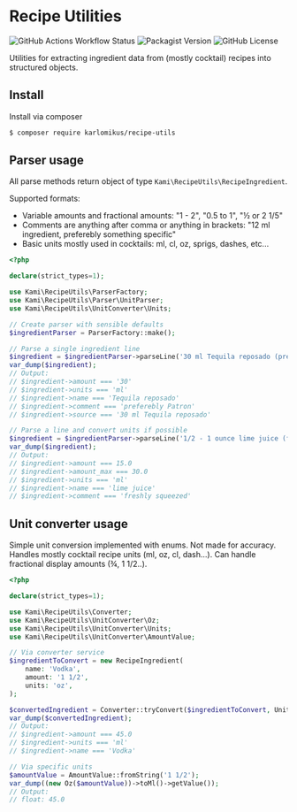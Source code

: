 # Recipe Utilities

![GitHub Actions Workflow Status](https://img.shields.io/github/actions/workflow/status/karlomikus/recipe-utils/code.yml)
![Packagist Version](https://img.shields.io/packagist/v/karlomikus/recipe-utils)
![GitHub License](https://img.shields.io/github/license/karlomikus/recipe-utils)

Utilities for extracting ingredient data from (mostly cocktail) recipes into structured objects.

## Install

Install via composer

```bash
$ composer require karlomikus/recipe-utils
```

## Parser usage

All parse methods return object of type `Kami\RecipeUtils\RecipeIngredient`.

Supported formats:
- Variable amounts and fractional amounts: "1 - 2", "0.5 to 1", "½ or 2 1/5"
- Comments are anything after comma or anything in brackets: "12 ml ingredient, preferebly something specific"
- Basic units mostly used in cocktails: ml, cl, oz, sprigs, dashes, etc...

```php
<?php

declare(strict_types=1);

use Kami\RecipeUtils\ParserFactory;
use Kami\RecipeUtils\Parser\UnitParser;
use Kami\RecipeUtils\UnitConverter\Units;

// Create parser with sensible defaults
$ingredientParser = ParserFactory::make();

// Parse a single ingredient line
$ingredient = $ingredientParser->parseLine('30 ml Tequila reposado (preferebly Patron)');
var_dump($ingredient);
// Output:
// $ingredient->amount === '30'
// $ingredient->units === 'ml'
// $ingredient->name === 'Tequila reposado'
// $ingredient->comment === 'preferebly Patron'
// $ingredient->source === '30 ml Tequila reposado'

// Parse a line and convert units if possible
$ingredient = $ingredientParser->parseLine('1/2 - 1 ounce lime juice (freshly squeezed)')->convertTo(Units::Ml);
var_dump($ingredient);
// Output:
// $ingredient->amount === 15.0
// $ingredient->amount_max === 30.0
// $ingredient->units === 'ml'
// $ingredient->name === 'lime juice'
// $ingredient->comment === 'freshly squeezed'
```

## Unit converter usage

Simple unit conversion implemented with enums. Not made for accuracy. Handles mostly cocktail recipe units (ml, oz, cl, dash...). Can handle fractional display amounts (¾, 1 1/2..).

```php
<?php

declare(strict_types=1);

use Kami\RecipeUtils\Converter;
use Kami\RecipeUtils\UnitConverter\Oz;
use Kami\RecipeUtils\UnitConverter\Units;
use Kami\RecipeUtils\UnitConverter\AmountValue;

// Via converter service
$ingredientToConvert = new RecipeIngredient(
    name: 'Vodka',
    amount: '1 1/2',
    units: 'oz',
);

$convertedIngredient = Converter::tryConvert($ingredientToConvert, Units::Ml);
var_dump($convertedIngredient);
// Output:
// $ingredient->amount === 45.0
// $ingredient->units === 'ml'
// $ingredient->name === 'Vodka'

// Via specific units
$amountValue = AmountValue::fromString('1 1/2');
var_dump((new Oz($amountValue))->toMl()->getValue());
// Output:
// float: 45.0
```
